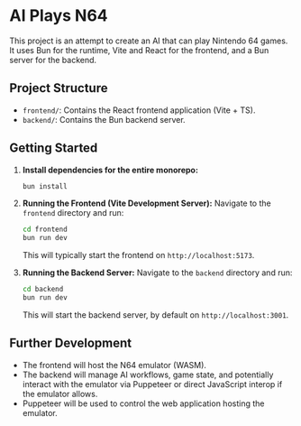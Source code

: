 # AI Plays N64

This project is an attempt to create an AI that can play Nintendo 64 games.
It uses Bun for the runtime, Vite and React for the frontend, and a Bun server for the backend.

## Project Structure

- `frontend/`: Contains the React frontend application (Vite + TS).
- `backend/`: Contains the Bun backend server.

## Getting Started

1.  **Install dependencies for the entire monorepo:**

    ```bash
    bun install
    ```

2.  **Running the Frontend (Vite Development Server):**
    Navigate to the `frontend` directory and run:

    ```bash
    cd frontend
    bun run dev
    ```

    This will typically start the frontend on `http://localhost:5173`.

3.  **Running the Backend Server:**
    Navigate to the `backend` directory and run:
    ```bash
    cd backend
    bun run dev
    ```
    This will start the backend server, by default on `http://localhost:3001`.

## Further Development

- The frontend will host the N64 emulator (WASM).
- The backend will manage AI workflows, game state, and potentially interact with the emulator via Puppeteer or direct JavaScript interop if the emulator allows.
- Puppeteer will be used to control the web application hosting the emulator.
